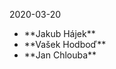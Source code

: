 2020-03-20
<ul>
<li>**Jakub H&aacute;jek**</span></li>
<li>**Va&scaron;ek Hodboď**</li>
<li>**Jan Chlouba**</span></li>
</ul>